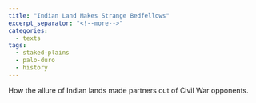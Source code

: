 ```yaml
---
title: "Indian Land Makes Strange Bedfellows"
excerpt_separator: "<!--more-->"
categories:
  - texts
tags:
  - staked-plains
  - palo-duro
  - history
---
```

How the allure of Indian lands made partners out of Civil War opponents.
